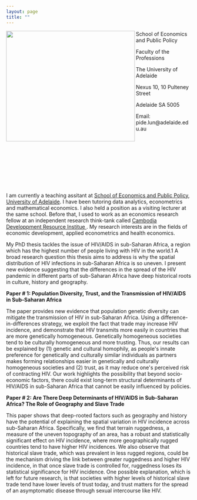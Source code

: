 ```yaml
--- 
layout: page
title: ""
---
```


<img align="left" src="https://researchecon.github.io/lunpide/pide.jpg" width="350" height="300">


<p> School of Economics and Public Policy </p>
<p>  Faculty of the Professions  </p>
<p> The University of Adelaide </p>
<p> Nexus 10, 10 Pulteney Street </p>
<p> Adelaide SA 5005 </p>
<p> Email: pide.lun@adelaide.edu.au </p>

<br>
<br>
<br>
<br>
<br>
<br>
<br>
<br>

I am currently a teaching assitant at <a href="https://economics.adelaide.edu.au/" > School of Economics and Public Policy, University of Adelaide</a>. I have been tutoring data analytics, econometrics and mathematical economics. I also held a position as a visiting lecturer at the same school. Before that, I used to work as an economics research fellow at an independent research think-tank called <a href="https://www.cdri.org.kh/" > Cambodia Developpment Resource Institue </a>. My research interests are in the fields of economic development, applied econometrics and health economics. 

  
My PhD thesis tackles the issue of HIV/AIDS in sub-Saharan Africa, a region which has the highest number of people living with HIV in the world.1 A broad research question this thesis aims to address is why the spatial distribution of HIV infections in sub-Saharan Africa is so uneven. I present new evidence suggesting that the differences in the spread of the HIV pandemic in different parts of sub-Saharan Africa have deep historical roots in culture, history and geography.


<b> Paper # 1: Population Diversity, Trust, and the Transmission of HIV/AIDS in Sub-Saharan Africa </b>  <br>

The paper provides new evidence that population genetic diversity can mitigate the transmission of HIV in sub-Saharan Africa. Using a difference-in-differences strategy, we exploit the fact that trade may increase HIV incidence, and demonstrate that HIV transmits more easily in countries that are more genetically homogeneous. Genetically homogeneous societies tend to be culturally homogeneous and more trusting. Thus, our results can be explained by (1) genetic and cultural homophily, as people's innate preference for genetically and culturally similar individuals as partners makes forming relationships easier in genetically and culturally homogeneous societies and (2) trust, as it may reduce one's perceived risk of contracting HIV. Our work highlights the possibility that beyond socio-economic factors, there could exist long-term structural determinants of HIV/AIDS in sub-Saharan Africa that cannot be easily influenced by policies.



<b> Paper # 2: Are There Deep Determinants of HIV/AIDS in Sub-Saharan Africa? The Role of Geography and Slave Trade </b>  <br>

This paper shows that deep-rooted factors such as geography and history have the potential of explaining the spatial variation in HIV incidence across sub-Saharan Africa.
Specifically, we find that terrain ruggedness, a measure of the uneven topography of an area, has a robust and statistically significant effect on HIV incidence, where
more geographically rugged countries tend to have higher HIV incidences. We also observe that historical slave trade, which was prevalent in less rugged regions, could
be the mechanism driving the link between greater ruggedness and higher HIV incidence, in that once slave trade is controlled for, ruggedness loses its statistical
significance for HIV incidence. One possible explanation, which is left for future research, is that societies with higher levels of historical slave trade tend have lower
levels of trust today, and trust matters for the spread of an asymptomatic disease through sexual intercourse like HIV.


